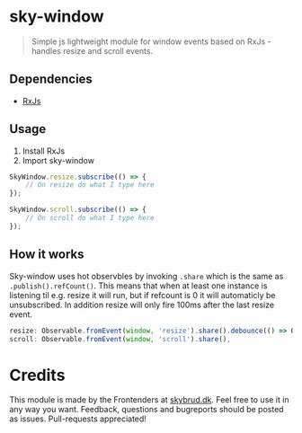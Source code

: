 # sky-window
> Simple js lightweight module for window events based on RxJs - handles resize and scroll events.

## Dependencies
- [RxJs](https://github.com/ReactiveX/rxjs)

## Usage
1. Install RxJs
2. Import sky-window
``` js
SkyWindow.resize.subscribe(() => {
    // On resize do what I type here
});

SkyWindow.scroll.subscribe(() => {
    // On scroll do what I type here
});
```

## How it works
Sky-window uses hot observbles by invoking `.share` which is the same as `.publish().refCount()`. This means that when at least one instance is listening til e.g. resize it will run, but if refcount is 0 it will automaticly be unsubscribed. In addition resize will only fire 100ms after the last resize event.

``` js
resize: Observable.fromEvent(window, 'resize').share().debounce(() => Observable.timer(100)),
scroll: Observable.fromEvent(window, 'scroll').share(),
```

# Credits
This module is made by the Frontenders at [skybrud.dk](http://www.skybrud.dk/). Feel free to use it in any way you want. Feedback, questions and bugreports should be posted as issues. Pull-requests appreciated!

